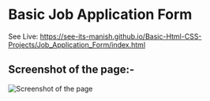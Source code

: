 # Basic Job Application Form

See Live: https://see-its-manish.github.io/Basic-Html-CSS-Projects/Job_Application_Form/index.html

## Screenshot of the page:-

![Screenshot of the page](https://i.ibb.co/C6HQGzD/Job-Application-Form.png)
